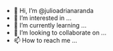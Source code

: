- 👋 Hi, I’m @julioadrianaranda
- 👀 I’m interested in ...
- 🌱 I’m currently learning ...
- 💞️ I’m looking to collaborate on ...
- 📫 How to reach me ...

<!---
julioadrianaranda/julioadrianaranda is a ✨ special ✨ repository because its `README.md` (this file) appears on your GitHub profile.
You can click the Preview link to take a look at your changes.
--->
